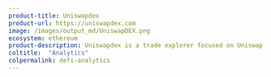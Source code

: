 ```yaml
---
product-title: Uniswapdex
product-url: https://uniswapdex.com
image: /images/output_md/UniswapDEX.png
ecosystem: ethereum
product-description: Uniswapdex is a trade explorer focused on Uniswap liquidity providers. 
coltitle:  "Analytics"
colpermalink: defi-analytics
---
```

